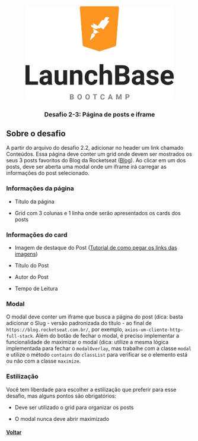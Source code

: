 <h1 align="center">
    <img alt="LaunchBase Bootcamp" src="../assets/launchbase-bootcamp-logo.png" width="400px" />
</h1>

<h3 align="center">
  Desafio 2-3: Página de posts e iframe
</h3>

## Sobre o desafio

A partir do arquivo do desafio 2.2, adicionar no header um link chamado Conteúdos. Essa página deve conter um grid onde devem ser mostrados os seus 3 posts favoritos do Blog da Rocketseat ([Blog](https://blog.rocketseat.com.br/)). Ao clicar em um dos posts, deve ser aberta uma modal onde um iframe irá carregar as informações do post selecionado.

### Informações da página

- Título da página

- Grid com 3 colunas e 1 linha onde serão apresentados os cards dos posts

### Informações do card

- Imagem de destaque do Post ([Tutorial de como pegar os links das imagens](https://youtu.be/f4aS9ZULm4A))

- Título do Post

- Autor do Post

- Tempo de Leitura

### Modal

O modal deve conter um iframe que busca a página do post (dica: basta adicionar o Slug - versão padronizada do título - ao final de `https://blog.rocketseat.com.br/`, por exemplo, `axios-um-cliente-http-full-stack`. Além do botão de fechar o modal, é preciso implementar a funcionalidade de maximizar o modal (dica: utilize a mesma lógica implementada para fechar o `modalOverlay`, mas trabalhe com a classe `modal` e utilize o método `contains` do `classList` para verificar se o elemento está ou não com a classe `maximize`.

### Estilização

Você tem liberdade para escolher a estilização que preferir para esse desafio, mas alguns pontos são obrigatórios:

- Deve ser utilizado o grid para organizar os posts

- O modal nunca deve abrir maximizado

#### [Voltar](../README.md)